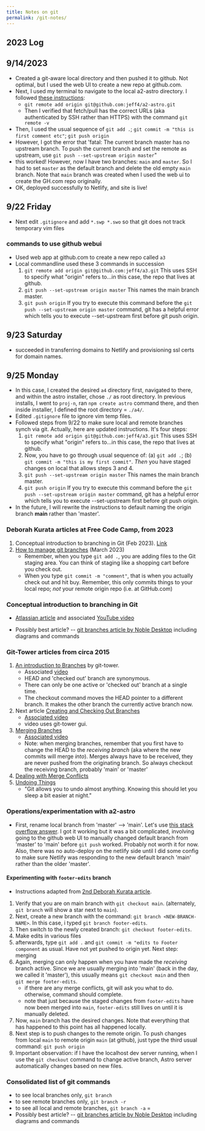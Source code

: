 ```yaml
---
title: Notes on git
permalink: /git-notes/
---
```


## 2023 Log

## 9/14/2023
* Created a git-aware local directory and then pushed it to github. Not optimal, but I used the web UI to create a new repo at github.com.
* Next, I used my terminal to navigate to the local a2-astro directory. I followed [these instructions](https://docs.github.com/en/migrations/importing-source-code/using-the-command-line-to-import-source-code/adding-locally-hosted-code-to-github#adding-a-local-repository-to-github-using-git):
	* `git remote add origin git@github.com:jeff4/a2-astro.git`
	* Then I verified that fetch/pull has the correct URLs (aka authenticated by SSH rather than HTTPS) with the command `git remote -v`
* Then, I used the usual sequence of `git add .`; `git commit -m "this is first comment etc"`; `git push origin`
* However, I got the error that 'fatal: The current branch master has no upstream branch. To push the current branch and set the remote as upstream, use `git push --set-upstream origin master`"
* this worked! However, now I have two branches: `main` and `master`. So I had to set `master` as the default branch and delete the old empty `main` branch. Note that `main` branch was created when I used the web ui to create the GH.com repo originally.  
* OK, deployed successfully to Netlify, and site is live!

## 9/22 Friday
* Next edit `.gitignore` and add `*.swp *.swo` so that git does not track temporary vim files

### commands to use github webui
* Used web app at github.com to create a new repo called `a3`
* Local commandline used these 3 commands in succession
	1. `git remote add origin git@github.com:jeff4/a3.git` This uses SSH to specify what "origin" refers to...in this case, the repo that lives at github.
	1. `git push --set-upstream origin master` This names the main branch master.
	1. `git push origin`  If you try to execute this command before the `git push --set-upstream origin master` command, git has a helpful error which tells you to execute --set-upstream first before git push origin.

## 9/23 Saturday
* succeeded in transferring domains to Netlify and provisioning ssl certs for domain names.


## 9/25 Monday
* In this case, I created the desired `a4` directory first, navigated to there, and within the astro installer, chose `./` as root directory. In previous installs, I went to `proj-n`, ran `npm create astro` command there, and then inside installer, I defined the root directory = `./a4/`.
* Edited `.gitignore` file to ignore vim temp files.
* Followed steps from 9/22 to make sure local and remote branches synch via git. Actually, here are updated instructions. It's four steps:    
	1. `git remote add origin git@github.com:jeff4/a3.git` This uses SSH to specify what "origin" refers to...in this case, the repo that lives at github.
	1. Now, you have to go through usual sequence of: (a) `git add .`; (b) `git commit -m "this is my first commit"`. *Then* you have staged changes on local that allows steps 3 and 4.
	1. `git push --set-upstream origin master` This names the main branch master.
	1. `git push origin`  If you try to execute this command before the `git push --set-upstream origin master` command, git has a helpful error which tells you to execute --set-upstream first before git push origin.
* In the future, I will rewrite the instructions to default naming the origin branch **main** rather than 'master'. 

### Deborah Kurata articles at Free Code Camp, from 2023
1. Conceptual introduction to branching in Git (Feb 2023). [Link](https://www.freecodecamp.org/news/how-to-work-with-branches-in-git/) 
1. [How to manage git branches](https://www.freecodecamp.org/news/git-branching-commands-explained/) (March 2023)
	* Remember, when you type `git add .`, you are adding files to the Git staging area. You can think of staging like a shopping cart before you check out.
	* When you type `git commit -m "comment"`, that is when you actually check out and hit buy. Remember, this only commits things to your local repo; *not* your remote origin repo (i.e. at GitHub.com)

### Conceptual introduction to branching in Git 
* [Atlassian article](https://www.atlassian.com/git/tutorials/using-branches) and associated [YouTube video](https://www.youtube.com/watch?v=S2TUommS3O0)

* Possibly best article? -- [git branches article by Noble Desktop](https://www.nobledesktop.com/learn/git/git-branches) including diagrams and commands

### Git-Tower articles from circa 2015
1. [An introduction to Branches](https://www.git-tower.com/help/videos/learning-git-with-tower/introduction-branches) by git-tower.
	* Associated [video](https://www.youtube.com/watch?v=Ao1beK2rEIY)
	* HEAD and 'checked out' branch are synonymous.
	* There can only be one active or 'checked out' branch at a single time.
	* The checkout command moves the HEAD pointer to a different branch. It makes the other branch the currently active branch now.
1. Next article [Creating and Checking Out Branches](https://www.git-tower.com/help/videos/learning-git-with-tower/creating-branches)
	* [Associated video](https://www.youtube.com/watch?v=8jLJHCcu7r4)
	* video uses git-tower gui.
1. [Merging Branches](https://www.git-tower.com/help/videos/learning-git-with-tower/merging-branches)
	* [Associated video](https://www.youtube.com/watch?v=hGmPhhdBAHE)
	* Note: when merging branches, remember that you first have to change the HEAD to the *receiving branch* (aka where the new commits will merge *into*). Merges always have to be received, they are never pushed from the originating branch. So always checkout the receiving branch, probably 'main' or 'master'
1. [Dealing with Merge Conflicts](https://www.git-tower.com/help/videos/learning-git-with-tower/merge-conflicts)
1. [Undoing Things](https://www.git-tower.com/help/videos/learning-git-with-tower/merge-conflicts)
	* "Git allows you to undo almost anything. Knowing this should let you sleep a bit easier at night." 


### Operations/experimentation with a2-astro
* First, rename local branch from 'master' --> 'main'. Let's use [this stack overflow answer](https://stackoverflow.com/a/30590238). I got it working but it was a bit complicated, involving going to the github web UI to manually changed default branch from 'master' to 'main' before `git push` worked. Probably not worth it for now. Also, there was no auto-deploy on the netlify side until I did some config to make sure Netlify was responding to the new default branch 'main' rather than the older 'master'.
#### Experimenting with `footer-edits` branch
* Instructions adapted from [2nd Deborah Kurata article](https://www.freecodecamp.org/news/git-branching-commands-explained/).
1. Verify that you are on main branch with `git checkout main`. (alternately, `git branch` will show a star next to `main`).
1. Next, create a new branch with the command: `git branch <NEW-BRANCH-NAME>`. In this case, i typed `git branch footer-edits`.
1. Then switch to the newly created branch: `git checkout footer-edits`.
1. Make edits in various files
1. afterwards, type `git add .` and `git commit -m "edits to Footer component` as usual. Have not yet pushed to origin yet. Next step: merging
1. Again, merging can only happen when you have made the *receiving* branch active. Since we are usually merging into 'main' (back in the day, we called it 'master'), this usually means `git checkout main` and then `git merge footer-edits`. 
    * if there are any merge conflicts, git will ask you what to do. otherwise, command should complete.
    * note that just because the staged changes from `footer-edits` have now been merged into `main`, `footer-edits` still lives on until it is manually deleted.
1. Now, `main` branch has the desired changes. Note that everything that has happened to this point has all happened locally.
1. Next step is to push changes to the remote origin. To push changes from local `main` to remote origin `main` (at github), just type the third usual command: `git push origin`
1. Important observation: if I have the localhost dev server running, when I use the `git checkout` command to change active branch, Astro server automatically changes based on new files.

### Consolidated list of git commands
* to see local branches only, `git branch`
* to see remote branches only, `git branch -r`
* to see all local and remote branches, `git branch -a`
=
* Possibly best article? -- [git branches article by Noble Desktop](https://www.nobledesktop.com/learn/git/git-branches) including diagrams and commands
